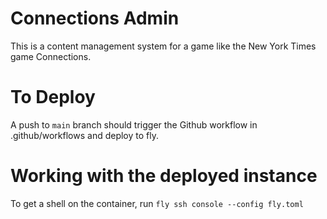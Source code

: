# Connections Admin

This is a content management system for a game like the New York Times game Connections.

# To Deploy

A push to `main` branch should trigger the Github workflow in .github/workflows and deploy to fly.

# Working with the deployed instance

To get a shell on the container, run `fly ssh console --config fly.toml`
